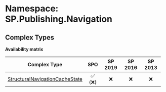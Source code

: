 # Namespace: SP.Publishing.Navigation

## Complex Types

**Availability matrix**

Complex Type | SPO | SP 2019 | SP 2016 | SP 2013
----------|:---:|:-------:|:-------:|:-------:
[StructuralNavigationCacheState](./ComplexTypes/StructuralNavigationCacheState.md) | ✅ (❌) | ❌ | ❌ | ❌